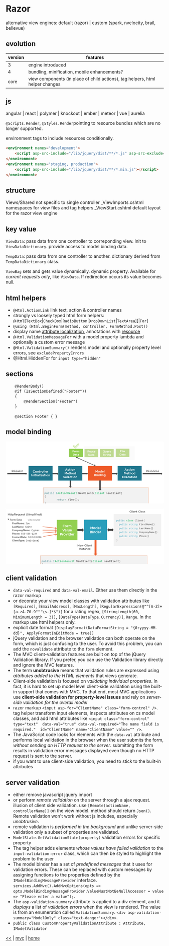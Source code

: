 # Razor

alternative view engines: default (razor) | custom (spark, nvelocity, brail, bellevue)

## evolution

version | features
---|---
3 | engine introduced
4 | bundling, minification, mobile enhancements?
core | view components (in place of child actions), tag helpers, html helper changes

## js

angular | react | polymer | knockout | ember | meteor | vue | aurelia

`@Scripts.Render`, `@Styles.Render`pointing to resource bundles which are no longer supported.

environment tags to include resources conditionally.

```html
<environment names="development">
    <script asp-src-include="/lib/jquery/dist/**/*.js" asp-src-exclude="**.min.js"></script>
</environment>
<environment names="staging, production">
    <script asp-src-include="/lib/jquery/dist/**/*.min.js"></script>
</environment>
```

## structure

Views/Shared not specific to single controller
_ViewImports.cshtml namespaces for view files and tag helpers
_ViewStart.cshtml default layout for the razor view engine

## key value

`ViewData`: pass data from one controller to correponding view. Init to `ViewDataDictionary`. provide access to model binding data.

`TempData`: pass data from one controller to another. dictionary derived from `TempDataDictionary` class.

`ViewBag` sets and gets value dynamically. dynamic property. Available for _current requests only_, like `ViewData`. If redirection occurs its value becomes null.

## html helpers

- `@Html.ActionLink` link text, action & controller names
- strongly vs loosely typed html form helpers: `@Html`[`TextBox`|`CheckBox`|`RadioButton`|`DropDownList`|`TextArea`][|`For`]
- `@using (Html.BeginForm(method, controller, FormMethod.Post))`
- display name [attribute localization](http://adamyan.blogspot.com/2010/02/aspnet-mvc-2-localization-complete.html), annotations with [resource](https://stackoverflow.com/questions/30704121/use-resources-in-a-razor-labelfor-element)
- `@Html.ValidationMessageFor` with a model property lambda and optionally a custom error message
- `@Html.ValidationSummary()` renders model and optionally property level errors, see `excludePropertyErrors`
- @Html.HiddenFor for `input type="hidden"`

## sections

```cshtml
    @RenderBody()
    @if (IsSectionDefined("Footer"))
    {
        @RenderSection("Footer")
    }

    @section Footer { }
```

## model binding

![model binding](./model.binding.png)

![binding.posted.form.data.PNG](binding.posted.form.data.png)

## client validation

- `data-val-required` and `data-val-email`. Either use them directly in the razor markup
- or decorate your view model classes with validation attributes like `[Required]`, `[EmailAddress]`, `[MaxLength]`, `[RegularExpression(@"^[A-Z]+[a-zA-Z0-9""'\s-]*$")]` for a rating regex, `[StringLength(60, MinimumLength = 3)]`, `[DataType(DataType.Currency)]`, `Range`. In the markup use html helpers only.
- explicit date format `[DisplayFormat(DataFormatString = "{0:yyyy-MM-dd}", ApplyFormatInEditMode = true)]`
- jQuery validation and the browser validation can both operate on the form, which is just confusing to the user. To avoid this problem, you can add the `novalidate` attribute to the `form` element.
- The MVC client-validation features are built on top of the jQuery Validation library. If you prefer, you can use the Validation library directly and ignore the MVC features.
- The term **unobtrusive** means that validation rules are expressed using _attributes added to the HTML elements_ that views generate.
- Client-side validation is focused on _validating individual properties_. In fact, it is hard to set up model level client-side validation using the built-in support that comes with MVC. To that end, most MVC applications use **client-side validation for property-level issues** and rely on _server-side validation for the overall model_
- razor markup `<input asp-for="ClientName" class="form-control" />`. tag helper transform input elements, inspects attributes on cs model classes, and add html attributes like `<input class="form-control" type="text"  data-val="true" data-val-required="The name field is required."  id="ClientName" name="ClientName" value="" />`.
- The JavaScript code looks for elements with the `data-val` attribute and performs local validation in the browser when the user submits the form, _without sending an HTTP request to the server_. submitting the form results in validation error messages displayed even though no HTTP request is sent to the server.
- if you want to use client-side validation, you need to stick to the built-in attributes

## server validation

- either remove javascript jquery import
- or perform _remote validation_ on the server through a ajax request. illusion of client side validation. use `[Remote(actionName, controllerName)]` on the view model. method should return `Json()`. Remote validation won't work without js includes, especially _unobtrusive_.
- remote validation is _performed in the background_ and unlike server-side validation only a subset of properties are validated.
- `ModelState.GetValidationState(property)` validation errors for specific property
- The tag helper adds elements _whose values have failed validation_ to the `input-validation-error` class, which can then be styled to highlight the problem to the user
- The model binder has a set of _predefined messages_ that it uses for validation errors. These can be replaced with custom messages by assigning functions to the properties defined by the  `IModelBindingMessageProvider` interface. `services.AddMvc().AddMvcOptions(opts => opts.ModelBindingMessageProvider.ValueMustNotBeNullAccessor = value => "Please enter a value");`.
- The `asp-validation-summary` attribute is applied to a div element, and it _displays_ a list of _validation errors_ when the view is rendered. The value is from an enumeration called `ValidationSummary`. `<div asp-validation-summary="ModelOnly" class="text-danger"></div>`.
- `public class CustomPropertyValidationAttribute : Attribute, IModelValidator`

[<<](../ASP.md) | [mvc](./mvc.md) | [home](../../README.md)